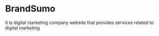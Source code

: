 # BrandSumo
it is digital marketing company website that provides services related to digital marketing
